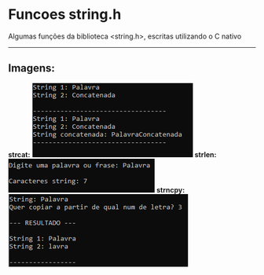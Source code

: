 # Funcoes string.h
 Algumas funções da biblioteca <string.h>, escritas utilizando o C nativo

 ---

 ## Imagens:

 **strcat:**
 ![Strcat](/Imagens/Strcat.png)
 **strlen:**
 ![Strlen](/Imagens/Strlen.png)
 **strncpy:**
 ![Strncpy](/Imagens/Strncpy.png)

 